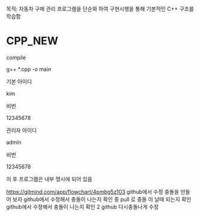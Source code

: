 목적:
 자동차 구매 관리 프로그램을 단순화 하여 구현시행을 통해 기본적인 C++ 구조를 학습함 
 

# CPP_NEW
compile


  g++ *.cpp -o main
  
<start>
 
기본 아이디 
 
 kim

 비번
 
 12345678

 관리자 아이디 
 
 admin

 비번
 
 12345678
  
이 후 프로그램은 내부 명시에 되어 있음 


https://gitmind.com/app/flowchart/4pmbg5z103
github에서 수정
충돌을 만들어 보자
github에서 수정해서 충돌이 나는지 확인 중
pull 로 중돌 이 날때 되는지 확인
github에서 수정해서 충돌이 나는지 확인 2
github 다시충돌나게 수정 
